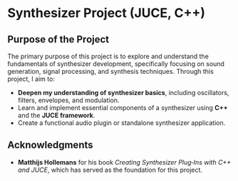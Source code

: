 # Synthesizer Project (JUCE, C++)

## Purpose of the Project
The primary purpose of this project is to explore and understand the fundamentals of synthesizer development, specifically focusing on sound generation, signal processing, and synthesis techniques. Through this project, I aim to:

- **Deepen my understanding of synthesizer basics**, including oscillators, filters, envelopes, and modulation.
- Learn and implement essential components of a synthesizer using **C++** and the **JUCE framework**.
- Create a functional audio plugin or standalone synthesizer application.

 ## Acknowledgments
- **Matthijs Hollemans** for his book _Creating Synthesizer Plug‐Ins with C++ and JUCE_, which has served as the foundation for this project. 
